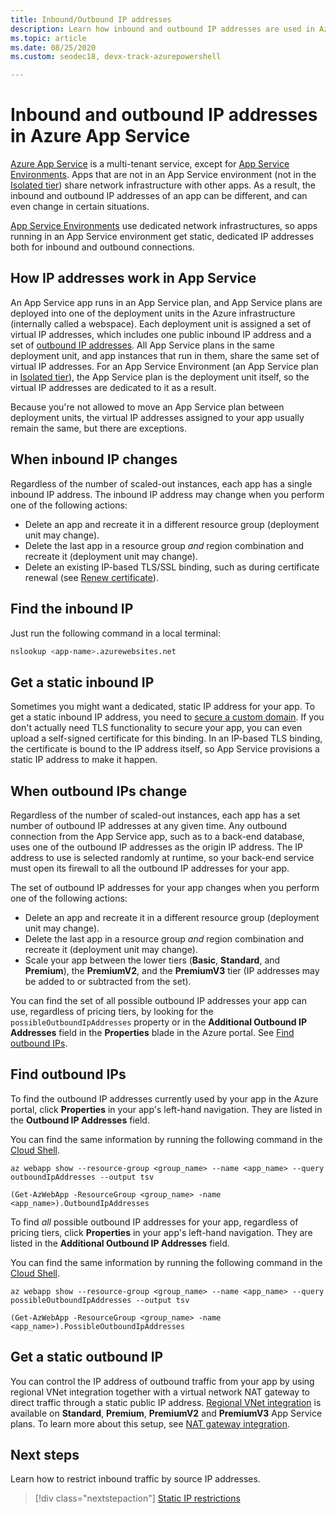 ```yaml
---
title: Inbound/Outbound IP addresses
description: Learn how inbound and outbound IP addresses are used in Azure App Service, when they change, and how to find the addresses for your app.
ms.topic: article
ms.date: 08/25/2020
ms.custom: seodec18, devx-track-azurepowershell

---
```


# Inbound and outbound IP addresses in Azure App Service

[Azure App Service](overview.md) is a multi-tenant service, except for [App Service Environments](environment/intro.md). Apps that are not in an App Service environment (not in the [Isolated tier](https://azure.microsoft.com/pricing/details/app-service/)) share network infrastructure with other apps. As a result, the inbound and outbound IP addresses of an app can be different, and can even change in certain situations.

[App Service Environments](environment/intro.md) use dedicated network infrastructures, so apps running in an App Service environment get static, dedicated IP addresses both for inbound and outbound connections.

## How IP addresses work in App Service

An App Service app runs in an App Service plan, and App Service plans are deployed into one of the deployment units in the Azure infrastructure (internally called a webspace). Each deployment unit is assigned a set of virtual IP addresses, which includes one public inbound IP address and a set of [outbound IP addresses](#find-outbound-ips). All App Service plans in the same deployment unit, and app instances that run in them, share the same set of virtual IP addresses. For an App Service Environment (an App Service plan in [Isolated tier](https://azure.microsoft.com/pricing/details/app-service/)), the App Service plan is the deployment unit itself, so the virtual IP addresses are dedicated to it as a result.

Because you're not allowed to move an App Service plan between deployment units, the virtual IP addresses assigned to your app usually remain the same, but there are exceptions.

## When inbound IP changes

Regardless of the number of scaled-out instances, each app has a single inbound IP address. The inbound IP address may change when you perform one of the following actions:

- Delete an app and recreate it in a different resource group (deployment unit may change).
- Delete the last app in a resource group _and_ region combination and recreate it (deployment unit may change).
- Delete an existing IP-based TLS/SSL binding, such as during certificate renewal (see [Renew certificate](configure-ssl-certificate.md#renew-certificate)).

## Find the inbound IP

Just run the following command in a local terminal:

```bash
nslookup <app-name>.azurewebsites.net
```

## Get a static inbound IP

Sometimes you might want a dedicated, static IP address for your app. To get a static inbound IP address, you need to [secure a custom domain](configure-ssl-bindings.md#secure-a-custom-domain). If you don't actually need TLS functionality to secure your app, you can even upload a self-signed certificate for this binding. In an IP-based TLS binding, the certificate is bound to the IP address itself, so App Service provisions a static IP address to make it happen. 

## When outbound IPs change

Regardless of the number of scaled-out instances, each app has a set number of outbound IP addresses at any given time. Any outbound connection from the App Service app, such as to a back-end database, uses one of the outbound IP addresses as the origin IP address. The IP address to use is selected randomly at runtime, so your back-end service must open its firewall to all the outbound IP addresses for your app.

The set of outbound IP addresses for your app changes when you perform one of the following actions:

- Delete an app and recreate it in a different resource group (deployment unit may change).
- Delete the last app in a resource group _and_ region combination and recreate it (deployment unit may change).
- Scale your app between the lower tiers (**Basic**, **Standard**, and **Premium**), the **PremiumV2**, and the **PremiumV3** tier (IP addresses may be added to or subtracted from the set).

You can find the set of all possible outbound IP addresses your app can use, regardless of pricing tiers, by looking for the `possibleOutboundIpAddresses` property or in the **Additional Outbound IP Addresses** field in the **Properties** blade in the Azure portal. See [Find outbound IPs](#find-outbound-ips).

## Find outbound IPs

To find the outbound IP addresses currently used by your app in the Azure portal, click **Properties** in your app's left-hand navigation. They are listed in the **Outbound IP Addresses** field.

You can find the same information by running the following command in the [Cloud Shell](../cloud-shell/quickstart.md).

```azurecli-interactive
az webapp show --resource-group <group_name> --name <app_name> --query outboundIpAddresses --output tsv
```

```azurepowershell
(Get-AzWebApp -ResourceGroup <group_name> -name <app_name>).OutboundIpAddresses
```

To find _all_ possible outbound IP addresses for your app, regardless of pricing tiers, click **Properties** in your app's left-hand navigation. They are listed in the **Additional Outbound IP Addresses** field.

You can find the same information by running the following command in the [Cloud Shell](../cloud-shell/quickstart.md).

```azurecli-interactive
az webapp show --resource-group <group_name> --name <app_name> --query possibleOutboundIpAddresses --output tsv
```

```azurepowershell
(Get-AzWebApp -ResourceGroup <group_name> -name <app_name>).PossibleOutboundIpAddresses
```

## Get a static outbound IP
You can control the IP address of outbound traffic from your app by using regional VNet integration together with a virtual network NAT gateway to direct traffic through a static public IP address. [Regional VNet integration](/azure/app-service/web-sites-integration-with-vnet) is available on **Standard**, **Premium**, **PremiumV2** and **PremiumV3** App Service plans. To learn more about this setup, see [NAT gateway integration](/azure/app-service/networking/nat-gateway-integration).

## Next steps

Learn how to restrict inbound traffic by source IP addresses.

> [!div class="nextstepaction"]
> [Static IP restrictions](app-service-ip-restrictions.md)
